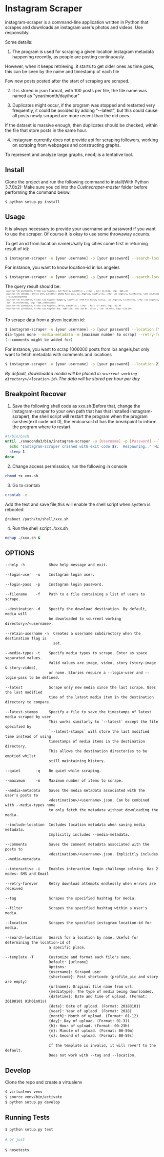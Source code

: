 

Instagram Scraper
=================

instagram-scraper is a command-line application written in Python that scrapes and downloads an instagram user's photos and videos. Use responsibly.

Some details:

1. The program is used for scraping a given location instagram metadata happening recently, as people are posting continuously.
  
However, when it keeps retrieving, it starts to get older ones as time goes, this can be seen by the name and timestamp of each file
  
Few new posts posted after the start of scraping are scraped.

2. It is stored in json format, with 100 posts per file, the file name was named as "year/month/day/hour"

3. Duplicates might occur, if the program was stopped and restarted very frequently, it could be avoided by adding "--latest", but this could cause all posts newly scraped are more recent than the old ones.

If the dataset is massive enough, then duplicates should be checked, within the file that store posts in the same hour.

4. Instagram currently does not provide api for scraping followers, working on scraping from webpages and constructing graphs.

To represent and analyze large graphs, neo4j is a tentative tool.


Install
-------

Clone the project and run the following command to install(With Python 3.7.0b2):
Make sure you cd into the *CusInscraper-master* folder before performing the command below.
```
$ python setup.py install
```


Usage
-----
It is always necessary to provide your username and password if you want to use the scraper.
Of course it is okay to use some throwaway acounts.

To get an id from location name(Usally big cities come first in returning result of id):
```bash
$ instagram-scraper -u [your username] -p [your password] --search-location [location name]
```
For instance, you want to know location-id in los angeles 
```bash
$ instagram-scraper -u [your username] -p [your password] --search-location los angeles        
```
The query result should be:
![los angeles search location](Search_location.png)

To scrape data from a given location id:
```bash
$ instagram-scraper -u [your username] -p [your password] --location [target location id] --me
dia-types none --media-metadata -m [maximum number to scrap] --retry-forver
(--comments might be added for)             
```
For instance, you want to scrap 1000000 posts from los angels,but only want to fetch metadata with comments and locations
```bash
$ instagram-scraper -u [your username] -p [your password] --location 212999109 --media-types none --comments --include-location -m 1000000 --retry-forever        
```

*By default, downloaded media will be placed in `<current working directory>/<location-id>`.The data will be stored per hour per day*

Breakpoint Recover
------------------
1. Save the following shell code as xxx.sh(Before that, change the instagram-scraper to your own path that has that installed instagram-scraper), the shell script will restart the program when the program carshes(exit code not 0), the endcursor.txt has the breakpoint to inform the program where to restart.
```bash
#!/bin/bash
until ./anaconda3/bin/instagram-scraper -u [Username] -p [Password] --location 212999109 --media-types none --media-metadata -m 24000000; do
  echo "Instagram-scraper crashed with exit code $?.  Respawning.." >&2
  sleep 1
done
```
2. Change access permisssion, run the following in console
```bash
chmod +x xxx.sh
```
3. Go to crontab  
```bash
crontab -e
```
Add the text and save file,this will enable the shell script when system is rebooted
```
@reboot /path/to/shell/xxx.sh
```

4. Run the shell script ./xxx.sh 
```bash
nohup ./xxx.sh &
```

OPTIONS
-------

```
--help -h           Show help message and exit.

--login-user  -u    Instagram login user.

--login-pass  -p    Instagram login password.

--filename    -f    Path to a file containing a list of users to scrape.

--destination -d    Specify the download destination. By default, media will 
                    be downloaded to <current working directory>/<username>.

--retain-username -n  Creates a username subdirectory when the destination flag is
                      set.

--media-types -t    Specify media types to scrape. Enter as space separated values. 
                    Valid values are image, video, story (story-image & story-video),
                    or none. Stories require a --login-user and --login-pass to be defined.

--latest            Scrape only new media since the last scrape. Uses the last modified
                    time of the latest media item in the destination directory to compare.

--latest-stamps     Specify a file to save the timestamps of latest media scraped by user.
                    This works similarly to `--latest` except the file specified by
                    `--latest-stamps` will store the last modified time instead of using 
                    timestamps of media items in the destination directory. 
                    This allows the destination directories to be emptied whilst 
                    still maintaining history.

--quiet       -q    Be quiet while scraping.

--maximum     -m    Maximum number of items to scrape.

--media-metadata    Saves the media metadata associated with the user's posts to 
                    <destination>/<username>.json. Can be combined with --media-types none
                    to only fetch the metadata without downloading the media.

--include-location  Includes location metadata when saving media metadata. 
                    Implicitly includes --media-metadata.

--comments          Saves the comment metadata associated with the posts to 
                    <destination>/<username>.json. Implicitly includes --media-metadata.
                    
--interactive -i    Enables interactive login challenge solving. Has 2 modes: SMS and Email

--retry-forever     Retry download attempts endlessly when errors are received

--tag               Scrapes the specified hashtag for media.

--filter            Scrapes the specified hashtag within a user's media.

--location          Scrapes the specified instagram location-id for media.

--search-location   Search for a location by name. Useful for determining the location-id of 
                    a specific place.
                    
--template -T       Customize and format each file's name.
                    Default: {urlname}
                    Options:
                    {username}: Scraped user
                    {shortcode}: Post shortcode (profile_pic and story are empty)
                    {urlname}: Original file name from url.
                    {mediatype}: The type of media being downloaded.
                    {datetime}: Date and time of upload. (Format: 20180101 01h01m01s)
                    {date}: Date of upload. (Format: 20180101)
                    {year}: Year of uplaod. (Format: 2018)
                    {month}: Month of upload. (Format: 01-12)
                    {day}: Day of upload. (Format: 01-31)
                    {h}: Hour of upload. (Format: 00-23h)
                    {m}: Minute of upload. (Format: 00-59m)
                    {s}: Second of upload. (Format: 00-59s)
                    
                    If the template is invalid, it will revert to the default.
                    Does not work with --tag and --location.
```

Develop
-------

Clone the repo and create a virtualenv 
```bash
$ virtualenv venv
$ source venv/bin/activate
$ python setup.py develop
```

Running Tests
-------------

```bash
$ python setup.py test

# or just 

$ nosetests
```


